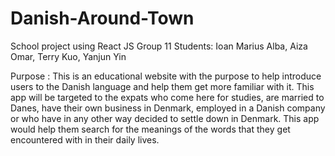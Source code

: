 # Danish-Around-Town
School project using React JS 
Group 11
Students: Ioan Marius Alba, Aiza Omar, Terry Kuo, Yanjun Yin

Purpose :
This is an educational website with the purpose to help introduce users to the Danish language and help them get more familiar with it. This app will be targeted to the expats who come here for studies, are married to Danes, have their own business in Denmark, employed in a Danish company or who have in any other way decided to settle down in Denmark. This app would help them search for the meanings of the words that they get encountered with in their daily lives.
